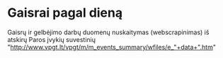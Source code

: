 # Gaisrai pagal dieną

Gaisrų ir gelbėjimo darbų duomenų nuskaitymas (webscrapinimas) iš atskirų Paros įvykių suvestinių
"http://www.vpgt.lt/vpgt/m/m_events_summary/wfiles/e_"+data+".htm"

